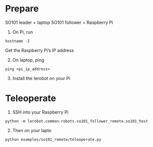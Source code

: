 # Prepare

SO101 leader + laptop
SO101 follower + Raspberry Pi

1. On Pi, run
```shell
hostname -I
```
Get the Raspberry Pi’s IP address

2. On laptop, ping
```shell
ping <pi_ip_address>
```

3. Install the lerobot on your Pi



# Teleoperate
1. SSH into your Raspberry Pi
```shell
python -m lerobot.common.robots.so101_follower_remote.so101_host
```

  
2. Then on your lapto
```shell
python examples/so101_remote/teleoperate.py
```